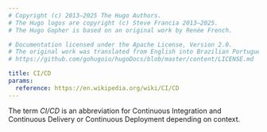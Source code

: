 ```yaml
---
# Copyright (c) 2013–2025 The Hugo Authors.
# The Hugo logos are copyright (c) Steve Francia 2013–2025.
# The Hugo Gopher is based on an original work by Renée French.

# Documentation licensed under the Apache License, Version 2.0.
# The original work was translated from English into Brazilian Portuguese.
# https://github.com/gohugoio/hugoDocs/blob/master/content/LICENSE.md

title: CI/CD
params:
  reference: https://en.wikipedia.org/wiki/CI/CD
---
```


The term _CI/CD_ is an abbreviation for Continuous Integration and Continuous Delivery or Continuous Deployment depending on context.
